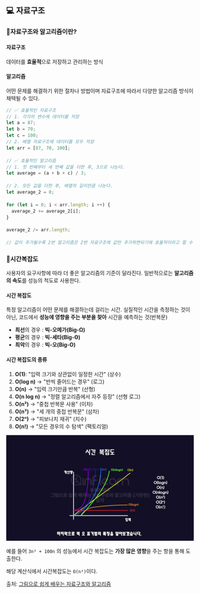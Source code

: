 ## 💻 자료구조

### 📌자료구조와 알고리즘이란?

#### 자료구조
데이터를 **효율적**으로 저장하고 관리하는 방식

#### 알고리즘
어떤 문제를 해결하기 위한 절차나 방법이며 자료구조에 따라서 다양한 알고리즘 방식이 채택될 수 있다.

```javascript
// ✅ 효율적인 자료구조
// 1. 각각의 변수에 데이터를 저장
let a = 87;
let b = 70;
let c = 100;
// 2. 배열 자료구조에 데이터를 모두 저장
let arr = [87, 70, 100];

// ✅ 효율적인 알고리즘
// 1. 첫 번째부터 세 번째 값을 더한 후, 3으로 나눈다.
let average = (a + b + c) / 3;

// 2. 모든 값을 더한 후, 배열의 길이만큼 나눈다.
let average_2 = 0;

for (let i = 0; i < arr.length; i ++) {
  average_2 += average_2[i];
}

average_2 /= arr.length;

// 값이 추가될수록 2번 알고리즘은 2번 자료구조에 값만 추가하면되기에 효율적이라고 할 수 있다.
```

### 📌시간복잡도

사용자의 요구사항에 따라 더 좋은 알고리즘의 기준이 달라진다.
일반적으로는 **알고리즘의 속도**를 성능의 척도로 사용한다.

#### 시간 복잡도
특정 알고리즘이 어떤 문제를 해결하는데 걸리는 시간.
실질적인 시간을 측정하는 것이 아닌, 코드에서 **성능에 영향을 주는 부분을 찾아** 시간을 예측하는 것(반복문)

- **최선**의 경우 : **빅-오메가(Big-Ω)**
- **평균**의 경우 : **빅-세타(Big-Θ)**
- **최악**의 경우 : **빅-오(Big-O)**

#### 시간 복잡도의 종류
1. **O(1)**: "입력 크기와 상관없이 일정한 시간" (상수)
2. **O(log n)** → "반씩 줄어드는 경우" (로그)
3. **O(n)** → "입력 크기만큼 반복" (선형)
4. **O(n log n)** → "정렬 알고리즘에서 자주 등장" (선형 로그)
5. **O(n²)** → "중첩 반복문 사용" (이차)
6. **O(n³)** → "세 개의 중첩 반복문" (삼차)
7. **O(2ⁿ)** → "피보나치 재귀" (지수)
8. **O(n!)** → "모든 경우의 수 탐색" (팩토리얼)

![alt text](./public/시간_복잡도.png)

예를 들어 `3n² + 100n` 의 성능에서 시간 복잡도는 **가장 많은 영향**을 주는 항을 통해 도출한다.

해당 계산식에서 시간복잡도는 `O(n²)`이다.

출처: [그림으로 쉽게 배우는 자료구조와 알고리즘](https://www.inflearn.com/course/%EC%9E%90%EB%A3%8C%EA%B5%AC%EC%A1%B0-%EC%95%8C%EA%B3%A0%EB%A6%AC%EC%A6%98-%EA%B8%B0%EB%B3%B8/dashboard)
